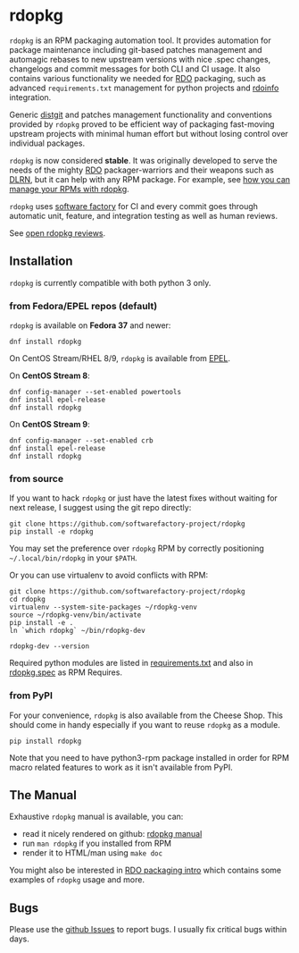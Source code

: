 # rdopkg

`rdopkg` is an RPM packaging automation tool. It provides automation for
package maintenance including git-based patches management and automagic
rebases to new upstream versions with nice .spec changes, changelogs and
commit messages for both CLI and CI usage.
It also contains various functionality we needed for
[RDO](https://www.rdoproject.org/) packaging, such as advanced
`requirements.txt` management for python projects and
[rdoinfo](https://github.com/redhat-openstack/rdoinfo) integration.

Generic
[distgit](https://www.rdoproject.org/documentation/intro-packaging/#distgit---where-the-spec-file-lives)
and patches management functionality and conventions provided by `rdopkg`
proved to be efficient way of packaging fast-moving upstream projects with
minimal human effort but without losing control over individual packages.

`rdopkg` is now considered **stable**. It was originally developed to serve
the needs of the mighty [RDO](https://www.rdoproject.org/) packager-warriors
and their weapons such as
[DLRN](https://github.com/softwarefactory-project/DLRN), but it can help with
any RPM package. For example, see [how you can manage your RPMs with
rdopkg](https://www.rdoproject.org//blog/2017/03/let-rdopkg-manage-your-RPM-package/).

`rdopkg` uses [software factory](https://softwarefactory-project.io/)
for CI and every commit goes through automatic unit, feature, and integration
testing as well as human reviews.

See [open rdopkg reviews](https://softwarefactory-project.io/r/#/q/status:open+project:rdopkg).


## Installation

`rdopkg` is currently compatible with both python 3 only.


### from Fedora/EPEL repos (default)

`rdopkg` is available on **Fedora 37** and newer:

    dnf install rdopkg

On CentOS Stream/RHEL 8/9, `rdopkg` is available from
[EPEL](https://docs.fedoraproject.org/en-US/epel/).

On **CentOS Stream 8**:

    dnf config-manager --set-enabled powertools
    dnf install epel-release
    dnf install rdopkg

On **CentOS Stream 9**:

    dnf config-manager --set-enabled crb
    dnf install epel-release
    dnf install rdopkg


### from source

If you want to hack `rdopkg` or just have the latest fixes without waiting for
next release, I suggest using the git repo directly:

    git clone https://github.com/softwarefactory-project/rdopkg
    pip install -e rdopkg

You may set the preference over `rdopkg` RPM by correctly positioning
`~/.local/bin/rdopkg` in your `$PATH`.

Or you can use virtualenv to avoid conflicts with RPM:

    git clone https://github.com/softwarefactory-project/rdopkg
    cd rdopkg
    virtualenv --system-site-packages ~/rdopkg-venv
    source ~/rdopkg-venv/bin/activate
    pip install -e .
    ln `which rdopkg` ~/bin/rdopkg-dev

    rdopkg-dev --version

Required python modules are listed in
[requirements.txt](requirements.txt) and also in
[rdopkg.spec](https://src.fedoraproject.org/rpms/rdopkg/blob/master/f/rdopkg.spec) as
RPM Requires.


### from PyPI

For your convenience, `rdopkg` is also available from the Cheese
Shop. This should come in handy especially if you want to reuse `rdopkg` as
a module.

    pip install rdopkg

Note that you need to have python3-rpm package installed in
order for RPM macro related features to work as it isn't available from
PyPI.


## The Manual

Exhaustive `rdopkg` manual is available, you can:

 * read it nicely rendered on github: [rdopkg manual](https://github.com/softwarefactory-project/rdopkg/blob/master/doc/rdopkg.1.adoc)
 * run `man rdopkg` if you installed from RPM
 * render it to HTML/man using `make doc`

You might also be interested in
[RDO packaging intro](https://www.rdoproject.org/documentation/intro-packaging/)
which contains some examples of `rdopkg` usage and more.


## Bugs

Please use the
[github Issues](https://github.com/softwarefactory-project/rdopkg/issues)
to report bugs. I usually fix critical bugs within days.
